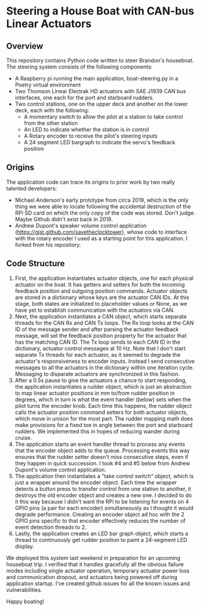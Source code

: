 # Steering a House Boat with CAN-bus Linear Actuators 

## Overview
This repository contains Python code written to steer Brandon's houseboat. The steering system consists of the following components:
- A Raspberry pi running the main application, boat-steering.py in a Poetry virtual environment
- Two Thomson Linear Electrak HD actuators with SAE J1939 CAN bus interfaces, one each for the port and starboard rudders.
- Two control stations, one on the upper deck and another on the lower deck, each with the following:
  - A momentary switch to allow the pilot at a station to take control from the other station
  - An LED to indicate whether the station is in control
  - A Rotary encoder to receive the pilot's steering inputs
  - A 24 segment LED bargraph to indicate the servo's feedback position
   
## Origins
The application code can trace its origins to prior work by two really talented developers:
- Michael Anderson's early prototype from circa 2019, which is the only thing we were able to locate following the accidental destruction of the RPi SD card on which the only copy of the code was stored. Don't judge. Maybe Github didn't exist back in 2019.
- Andrew Dupont's speaker volume control application (https://gist.github.com/savetheclocktower), whose code to interface with the rotary encoder I used as a starting point for this application. I forked from his repository.  

## Code Structure
1. First, the application instantiates actuator objects, one for each physical actuator on the boat.  It has getters and setters for both the incoming feedback position and outgoing position commands. Actuator objects are stored in a dictionary whose keys are the actuator CAN IDs. At this stage, both states are initialized to placeholder values or None, as we have yet to establish communication with the actuators via CAN.   
2. Next, the application instantiates a CAN object, which starts separate threads for the CAN Rx and CAN Tx loops. The Rx loop looks at the CAN ID of the message sender and after parsing the actuator feedback message, will set the feedback position property for the actuator that has the matching CAN ID. The Tx loop sends to each CAN ID in the dictionary, actuator control messages at 10 Hz.  Note that I don't start separate Tx threads for each actuator, as it seemed to degrade the actuator's responsiveness to encoder inputs.  Instead I send consecutive messages to all the actuators in the dictionary within one iteration cycle. Messaging to disparate actuators are synchronized in this fashion.
3. After a 0.5s pause to give the actuators a chance to start responding, the application instantiates a rudder object, which is just an abstraction to map linear actuator positions in mm to/from rudder position in degrees, which in turn is what the event handler (below) sets when the pilot turns the encoder knob.  Each time this happens, the rudder object calls the actuator position command setters for both actuator objects, which move in unison for the most part. The rudder mapping math does make provisions for a fixed toe in angle between the port and starboard rudders.  We implemented this in hopes of reducing wander during cruise.
4. The application starts an event handler thread to process any events that the encoder object adds to the queue. Processing events this way ensures that the rudder setter doesn't miss consecutive steps, even if they happen in quick succession.  I took #4 and #5 below from Andrew Dupont's volume control application.  
5. The application then instantiates a "take control switch" object, which is just a wrapper around the encoder object. Each time the wrapper detects a button press to transfer control from one station to another, it destroys the old encoder object and creates a new one.  I decided to do it this way because I didn't want the RPi to be listening for events on 4 GPIO pins (a pair for each encoder) simultaneously as I thought it would degrade performance.  Creating an encoder object ad hoc with the 2 GPIO pins specific to that encoder effectively reduces the number of event detection threads to 2.
6. Lastly, the application creates an LED bar graph object, which starts a thread to continuously get rudder position to paint a 24-segment LED display.

We deployed this system last weekend in preparation for an upcoming houseboat trip.  I verified that it handles gracefully all the obvious failure modes including single actuator operation, temporary actuator power loss and communication dropout, and actuators being powered off during application startup.  I've created github issues for all the known issues and vulnerabilities.

Happy boating!